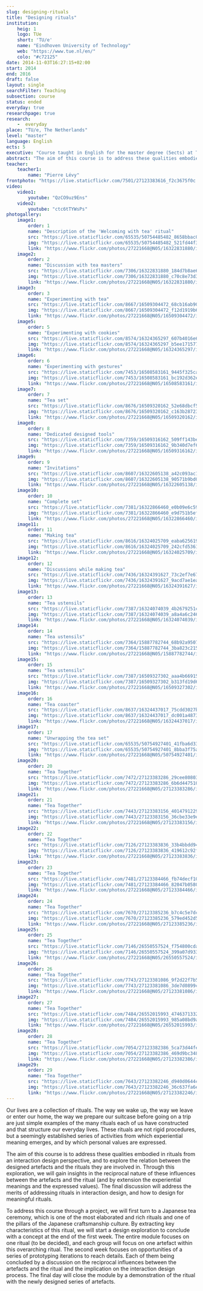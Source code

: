 ```yaml
---
slug: designing-rituals
title: "Designing rituals"
institution:
    heig: 1
    logo: TUe
    short: 'TU/e'
    name: "Eindhoven University of Technology"
    web: "https://www.tue.nl/en/"
    colo: "#c72125"
date: 2014-11-03T16:27:15+02:00
start: 2014
end: 2016
draft: false
layout: single
searchFilter: Teaching
subsection: course
status: ended
everyday: true
researchpage: true
research: 
    -  everyday
place: "TU/e, The Netherlands"
level: "master"
language: English
ects: 5
executive: "Course taught in English for the master degree (5ects) at TU/e, The Netherlands by Pierre Lévy."
abstract: "The aim of this course is to address these qualities embodied in rituals from an interaction design perspective, and to explore the relation between the designed artefacts and the rituals they are involved in."
teacher:
    teacher1:
        name: "Pierre Lévy"
frontphoto: "https://live.staticflickr.com/7501/27123383616_f2c3675f0c.jpg"
video:
    video1:
        youtube: "QzCO9uz9Ens"
    video2:
        youtube: "ctc6tTYWsPs"
photogallery:
    image1:
        order: 1
        name: "Description of the 'Welcoming with tea' ritual"
        src: "https://live.staticflickr.com/65535/50754485482_8658bbac09_q.jpg"
        img: "https://live.staticflickr.com/65535/50754485482_521fd44f36_o.jpg"
        link: "https://www.flickr.com/photos/27221668@N05/16322831880/in/album-72157712524917571"
    image2:
        order: 2
        name: "Discussion with tea masters"
        src: "https://live.staticflickr.com/7306/16322831880_184d7b8ae6_q.jpg"
        img: "https://live.staticflickr.com/7306/16322831880_c70c8e73d3_o.jpg"
        link: "https://www.flickr.com/photos/27221668@N05/16322831880/in/album-72157712524917571"
    image3:
        order: 3
        name: "Experimenting with tea"
        src: "https://live.staticflickr.com/8667/16509304472_68cb16ab90_q.jpg"
        img: "https://live.staticflickr.com/8667/16509304472_f12d1919b6_o.jpg"
        link: "https://www.flickr.com/photos/27221668@N05/16509304472/in/album-72157712524917571"
    image5:
        order: 5
        name: "Experimenting with cookies"
        src: "https://live.staticflickr.com/8574/16324365297_607b4016e6_q.jpg"
        img: "https://live.staticflickr.com/8574/16324365297_b5ee171577_o.jpg"
        link: "https://www.flickr.com/photos/27221668@N05/16324365297/in/album-72157712524917571"
    image6:
        order: 6
        name: "Experimenting with gestures"
        src: "https://live.staticflickr.com/7453/16508583161_9445f325ca_q.jpg"
        img: "https://live.staticflickr.com/7453/16508583161_bc192d362e_o.jpg"
        link: "https://www.flickr.com/photos/27221668@N05/16508583161/in/album-72157712524917571"
    image7:
        order: 7
        name: "Tea set"
        src: "https://live.staticflickr.com/8676/16509320162_52e68dbcf5_q.jpg"
        img: "https://live.staticflickr.com/8676/16509320162_c163b28723_o.jpg"
        link: "https://www.flickr.com/photos/27221668@N05/16509320162/in/album-72157712524917571"
    image8:
        order: 8
        name: "Dedicated designed tools"
        src: "https://live.staticflickr.com/7359/16509316162_509ff143be_q.jpg"
        img: "https://live.staticflickr.com/7359/16509316162_9b340d7ef6_o.jpg"
        link: "https://www.flickr.com/photos/27221668@N05/16509316162/in/album-72157712524917571"
    image9:
        order: 9
        name: "Invitations"
        src: "https://live.staticflickr.com/8607/16322605138_a42c093ac1_q.jpg"
        img: "https://live.staticflickr.com/8607/16322605138_90571b9bd0_o.jpg"
        link: "https://www.flickr.com/photos/27221668@N05/16322605138/in/album-72157712524917571"
    image10:
        order: 10
        name: "Complete set"
        src: "https://live.staticflickr.com/7381/16322866460_e0b09e6c59_q.jpg"
        img: "https://live.staticflickr.com/7381/16322866460_e9d751b5ef_o.jpg"
        link: "https://www.flickr.com/photos/27221668@N05/16322866460/in/album-72157712524917571"
    image11:
        order: 11
        name: "Making tea"
        src: "https://live.staticflickr.com/8616/16324025709_eaba625619_q.jpg"
        img: "https://live.staticflickr.com/8616/16324025709_242cfd5361_o.jpg"
        link: "https://www.flickr.com/photos/27221668@N05/16324025709/in/album-72157712524917571"
    image12:
        order: 12
        name: "Discussions while making tea"
        src: "https://live.staticflickr.com/7436/16324391627_73c2ef7e67_q.jpg"
        img: "https://live.staticflickr.com/7436/16324391627_9acd7ae1ea_o.jpg"
        link: "https://www.flickr.com/photos/27221668@N05/16324391627/in/album-72157712524917571"
    image13:
        order: 13
        name: "Tea ustensils"
        src: "https://live.staticflickr.com/7387/16324074039_4b2679251c_q.jpg"
        img: "https://live.staticflickr.com/7387/16324074039_a8a4a6c246_o.jpg"
        link: "https://www.flickr.com/photos/27221668@N05/16324074039/in/album-72157712524917571"
    image14:
        order: 14
        name: "Tea ustensils"
        src: "https://live.staticflickr.com/7364/15887782744_68b92a9507_q.jpg"
        img: "https://live.staticflickr.com/7364/15887782744_3ba823c215_o.jpg"
        link: "https://www.flickr.com/photos/27221668@N05/15887782744/in/album-72157712524917571"
    image15:
        order: 15
        name: "Tea ustensils"
        src: "https://live.staticflickr.com/7387/16509327302_aaa4b66915_q.jpg"
        img: "https://live.staticflickr.com/7387/16509327302_b313fd19d6_o.jpg"
        link: "https://www.flickr.com/photos/27221668@N05/16509327302/in/album-72157712524917571"
    image16:
        order: 16
        name: "Tea coaster"
        src: "https://live.staticflickr.com/8637/16324437017_75cdd3027b_q.jpg"
        img: "https://live.staticflickr.com/8637/16324437017_dc001a4873_o.jpg"
        link: "https://www.flickr.com/photos/27221668@N05/16324437017/in/album-72157712524917571"
    image17:
        order: 17
        name: "Unwrapping the tea set"
        src: "https://live.staticflickr.com/65535/50754927401_41fba6d33c_q.jpg"
        img: "https://live.staticflickr.com/65535/50754927401_8bba3f75ab_o.gif"
        link: "https://www.flickr.com/photos/27221668@N05/50754927401/in/dateposted-public"
    image20:
        order: 20
        name: "Tea Together"
        src: "https://live.staticflickr.com/7472/27123383286_29cee80803_q.jpg"
        img: "https://live.staticflickr.com/7472/27123383286_6b6d447510_o.jpg"
        link: "https://www.flickr.com/photos/27221668@N05/27123383286/in/album-72157712523784411"
    image21:
        order: 21
        name: "Tea Together"
        src: "https://live.staticflickr.com/7443/27123383156_4014791229_q.jpg"
        img: "https://live.staticflickr.com/7443/27123383156_36cbe33e9e_o.jpg"
        link: "https://www.flickr.com/photos/27221668@N05/27123383156/in/album-72157712523784411"
    image22:
        order: 22
        name: "Tea Together"
        src: "https://live.staticflickr.com/7126/27123383836_33b4bbdd94_q.jpg"
        img: "https://live.staticflickr.com/7126/27123383836_419612c92f_o.jpg"
        link: "https://www.flickr.com/photos/27221668@N05/27123383836/in/album-72157712523784411"
    image23:
        order: 23
        name: "Tea Together"
        src: "https://live.staticflickr.com/7481/27123384466_fb74decf10_q.jpg"
        img: "https://live.staticflickr.com/7481/27123384466_82047b0580_o.jpg"
        link: "https://www.flickr.com/photos/27221668@N05/27123384466/in/album-72157712523784411"
    image24:
        order: 24
        name: "Tea Together"
        src: "https://live.staticflickr.com/7670/27123385236_b7c4c5e7dc_q.jpg"
        img: "https://live.staticflickr.com/7670/27123385236_579ed452d5_o.jpg"
        link: "https://www.flickr.com/photos/27221668@N05/27123385236/in/album-72157712523784411"
    image25:
        order: 25
        name: "Tea Together"
        src: "https://live.staticflickr.com/7146/26550557524_f754800cda_q.jpg"
        img: "https://live.staticflickr.com/7146/26550557524_399a07d933_o.jpg"
        link: "https://www.flickr.com/photos/27221668@N05/26550557524/in/album-72157712523784411"
    image26:
        order: 26
        name: "Tea Together"
        src: "https://live.staticflickr.com/7743/27123381086_9f2d22f7b5_q.jpg"
        img: "https://live.staticflickr.com/7743/27123381086_3de7d0899c_o.jpg"
        link: "https://www.flickr.com/photos/27221668@N05/27123381086/in/album-72157712523784411"
    image27:
        order: 27
        name: "Tea Together"
        src: "https://live.staticflickr.com/7484/26552015993_4746371332_q.jpg"
        img: "https://live.staticflickr.com/7484/26552015993_985a08bd9a_o.jpg"
        link: "https://www.flickr.com/photos/27221668@N05/26552015993/in/album-72157712523784411"
    image28:
        order: 28
        name: "Tea Together"
        src: "https://live.staticflickr.com/7054/27123382386_5ca73d44fe_q.jpg"
        img: "https://live.staticflickr.com/7054/27123382386_469d9bc348_o.jpg"
        link: "https://www.flickr.com/photos/27221668@N05/27123382386/in/album-72157712523784411"
    image29:
        order: 29
        name: "Tea Together"
        src: "https://live.staticflickr.com/7643/27123382246_d940d0644c_q.jpg"
        img: "https://live.staticflickr.com/7643/27123382246_36c637fa6e_o.jpg"
        link: "https://www.flickr.com/photos/27221668@N05/27123382246/in/album-72157712523784411"
---
```

Our lives are a collection of rituals. The way we wake up, the way we leave or enter our home, the way we prepare our suitcase before going on a trip are just simple examples of the many rituals each of us have constructed and that structure our everyday lives. These rituals are not rigid procedures, but a seemingly established series of activities from which experiential meaning emerges, and by which personal values are expressed.

The aim of this course is to address these qualities embodied in rituals from an interaction design perspective, and to explore the relation between the designed artefacts and the rituals they are involved in. Through this exploration, we will gain insights in the reciprocal nature of these influences between the artefacts and the ritual (and by extension the experiential meanings and the expressed values). The final discussion will address the merits of addressing rituals in interaction design, and how to design for meaningful rituals.

To address this course through a project, we will first turn to a Japanese tea ceremony, which is one of the most elaborated and rich rituals and one of the pillars of the Japanese craftsmanship culture. By extracting key characteristics of this ritual, we will start a design exploration to conclude with a concept at the end of the first week. The entire module focuses on one ritual (to be decided), and each group will focus on one artefact within this overarching ritual. The second week focuses on opportunities of a series of prototyping iterations to reach details. Each of them being concluded by a discussion on the reciprocal influences between the artefacts and the ritual and the implication on the interaction design process. The final day will close the module by a demonstration of the ritual with the newly designed series of artefacts.</p>
